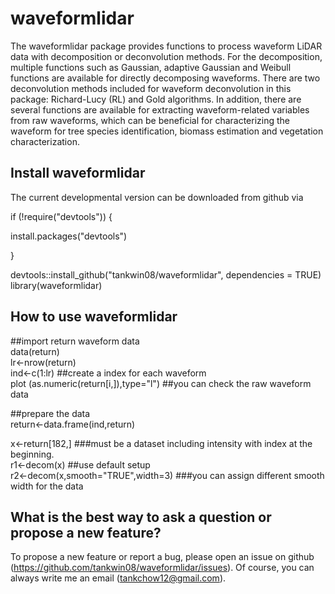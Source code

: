 # waveformlidar
The waveformlidar package provides functions to process waveform LiDAR data with decomposition or deconvolution methods. For the decomposition, multiple functions such as Gaussian, adaptive Gaussian and Weibull functions are available for directly decomposing waveforms. There are two deconvolution methods included for waveform deconvolution in this package: Richard-Lucy (RL) and Gold algorithms. In addition, there are several functions are available for extracting waveform-related variables from raw waveforms, which can be beneficial for characterizing the waveform for tree species identification, biomass estimation and vegetation characterization. 

**Install waveformlidar**
---
The current developmental version can be downloaded from github via

if (!require("devtools")) {

  install.packages("devtools")
  
}

devtools::install_github("tankwin08/waveformlidar", dependencies = TRUE)  
library(waveformlidar)

**How to use waveformlidar**
---
##import return waveform data  
data(return)  
lr<-nrow(return)  
ind<-c(1:lr)  ##create a index for each waveform  
plot (as.numeric(return[i,]),type="l")  ##you can check the raw waveform data  

##prepare the data  
return<-data.frame(ind,return)  

x<-return[182,] ###must be a dataset including intensity with index at the beginning.  
r1<-decom(x)  ##use default setup  
r2<-decom(x,smooth="TRUE",width=3) ###you can assign different smooth width for the data  

**What is the best way to ask a question or propose a new feature?**
---
To propose a new feature or report a bug, please open an issue on github (https://github.com/tankwin08/waveformlidar/issues). Of course, you can always write me an email (tankchow12@gmail.com).
